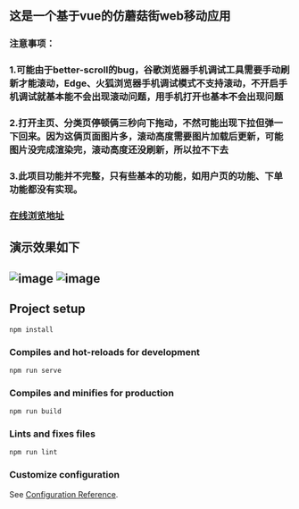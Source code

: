 
## 这是一个基于vue的仿蘑菇街web移动应用

### 注意事项：
### 1.可能由于better-scroll的bug，谷歌浏览器手机调试工具需要手动刷新才能滚动，Edge、火狐浏览器手机调试模式不支持滚动，不开启手机调试就基本能不会出现滚动问题，用手机打开也基本不会出现问题
### 2.打开主页、分类页停顿俩三秒向下拖动，不然可能出现下拉但弹一下回来。因为这俩页面图片多，滚动高度需要图片加载后更新，可能图片没完成渲染完，滚动高度还没刷新，所以拉不下去
### 3.此项目功能并不完整，只有些基本的功能，如用户页的功能、下单功能都没有实现。
### [在线浏览地址](http://120.24.92.39:86) 
## 演示效果如下
## ![image](https://github.com/chen-ccy/online-store/blob/master/%E6%BC%94%E7%A4%BA%E6%95%88%E6%9E%9C/%E9%A1%B9%E7%9B%AE%E6%BC%94%E7%A4%BA1.gif)      ![image](https://github.com/chen-ccy/online-store/blob/master/%E6%BC%94%E7%A4%BA%E6%95%88%E6%9E%9C/%E9%A1%B9%E7%9B%AE%E6%BC%94%E7%A4%BA2.gif)


## Project setup
```
npm install
```

### Compiles and hot-reloads for development
```
npm run serve
```

### Compiles and minifies for production
```
npm run build
```

### Lints and fixes files
```
npm run lint
```

### Customize configuration
See [Configuration Reference](https://cli.vuejs.org/config/).
